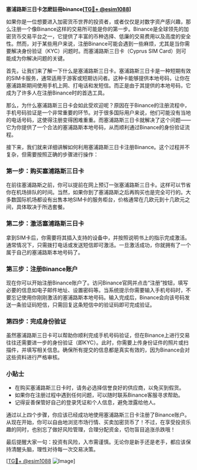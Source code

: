 **塞浦路斯三日卡怎麽註冊binance[[TG💪+ @esim1088](https://t.me/s/esim1088)]**

如果你是一位想要进入加密货币世界的投资者，或者仅仅是对数字资产感兴趣，那么注册一个像Binance这样的交易所可能是你的第一步。Binance是全球领先的加密货币交易平台之一，它提供了丰富的币种选择、低廉的交易费用以及高度的安全性。然而，对于某些用户来说，注册Binance可能会遇到一些麻烦，尤其是当你需要解决身份验证（KYC）问题时。而塞浦路斯三日卡（Cyprus SIM Card）则可能成为你解决问题的关键。

首先，让我们来了解一下什么是塞浦路斯三日卡。塞浦路斯三日卡是一种短期有效的SIM卡服务，通常适用于游客或短期访问者。这种卡能够提供本地号码，让你在塞浦路斯期间使用手机上网、打电话和发短信。而正是由于其提供的本地号码，它成为了许多人在注册Binance时的首选工具。

那么，为什么塞浦路斯三日卡会如此受欢迎呢？原因在于Binance的注册流程中，手机号码验证是一个非常重要的环节。对于很多国际用户来说，他们可能没有当地的电话号码，这使得注册变得困难重重。而塞浦路斯三日卡就解决了这个问题——它为你提供了一个合法的塞浦路斯本地号码，从而顺利通过Binance的身份验证流程。

接下来，我们就来详细讲解如何利用塞浦路斯三日卡注册Binance。这个过程并不复杂，但需要按照正确的步骤进行操作：

### 第一步：购买塞浦路斯三日卡

在前往塞浦路斯之前，你可以提前在网上预订一张塞浦路斯三日卡。这样可以节省你在机场排队的时间。当然，如果你到了塞浦路斯之后再购买也是完全可行的。大多数国际机场都设有出售本地SIM卡的服务柜台，价格通常在几欧元到十几欧元之间，具体取决于所选套餐。

### 第二步：激活塞浦路斯三日卡

拿到SIM卡后，你需要将其插入支持的设备中，并按照说明书上的指示完成激活。通常情况下，只需拨打电话或发送短信即可激活。一旦激活成功，你就拥有了一个属于自己的塞浦路斯本地号码了。

### 第三步：注册Binance账户

现在你可以开始注册Binance账户了。访问Binance官网并点击“注册”按钮，填写必要的信息如电子邮件地址、设置密码等。当系统提示你需要输入手机号码时，不要忘记使用你刚刚激活的塞浦路斯本地号码。输入完成后，Binance会向该号码发送一条验证码短信，只需回复这条短信中的验证码即可完成验证。

### 第四步：完成身份验证

虽然塞浦路斯三日卡可以帮助你顺利完成手机号码验证，但在Binance上进行交易往往还需要进一步的身份验证（即KYC）。此时，你需要上传身份证件的照片或扫描件，并填写相关信息。确保所有提交的信息都是真实有效的，因为Binance会对这些资料进行严格审核。

### 小贴士

- 在购买塞浦路斯三日卡时，请务必选择信誉良好的供应商，以免买到假货。
- 如果你在注册过程中遇到任何问题，可以随时联系Binance客服寻求帮助。
- 记得妥善保管好自己的登录凭证和个人信息，避免泄露给他人。

通过以上四个步骤，你应该已经成功地使用塞浦路斯三日卡注册了Binance账户。从现在开始，你可以自由地浏览市场行情、买卖加密货币了！不过，在享受投资乐趣的同时，也别忘了做好风险管理，合理分配资金，切勿盲目追涨杀跌哦！

最后提醒大家一句：投资有风险，入市需谨慎。无论你是新手还是老手，都应该保持清醒头脑，理性对待每一次交易决策。

[[TG💪+ @esim1088](https://t.me/s/esim1088) ![Image](https://i.postimg.cc/4NQfJmqS/Snipaste-2025-05-13-00-14-12.png)]